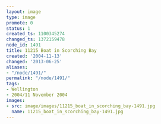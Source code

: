 ```yaml
---
layout: image
type: image
promote: 0
status: 1
created_ts: 1100345274
changed_ts: 1372159478
node_id: 1491
title: 11215 Boat in Scorching Bay
created: '2004-11-13'
changed: '2013-06-25'
aliases:
- "/node/1491/"
permalink: "/node/1491/"
tags:
- Wellington
- 2004/11 November 2004
images:
- src: image/images/11215_boat_in_scorching_bay-1491.jpg
  name: 11215_boat_in_scorching_bay-1491.jpg
---
```


